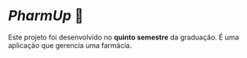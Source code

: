 # *PharmUp* :pill:
Este projeto foi desenvolvido no **quinto semestre** da graduação.
É uma aplicação que gerencia uma farmácia.
